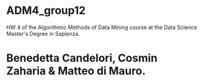 # ADM4_group12
HW 4 of the Algorithmic Methods of Data Mining course at the Data Science Master's Degree in Sapienza.

# Benedetta Candelori, Cosmin Zaharia & Matteo di Mauro.
